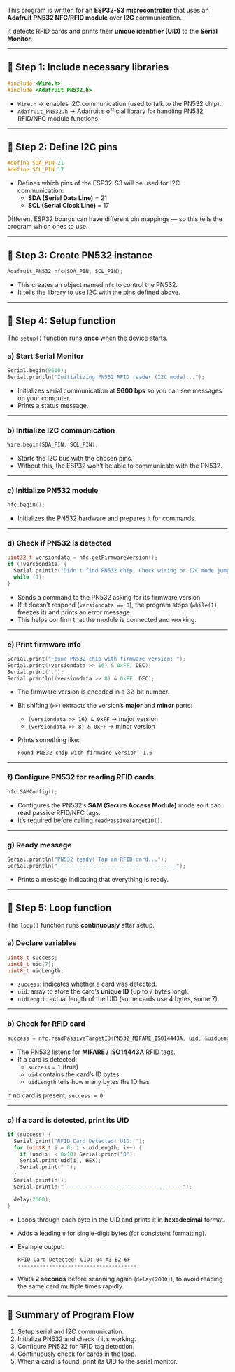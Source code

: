 This program is written for an **ESP32-S3 microcontroller** that uses an **Adafruit PN532 NFC/RFID module** over **I2C** communication.

It detects RFID cards and prints their **unique identifier (UID)** to the **Serial Monitor**.

---

## 🔹 Step 1: Include necessary libraries

```cpp
#include <Wire.h>
#include <Adafruit_PN532.h>

```

- `Wire.h` → enables I2C communication (used to talk to the PN532 chip).
- `Adafruit_PN532.h` → Adafruit’s official library for handling PN532 RFID/NFC module functions.

---

## 🔹 Step 2: Define I2C pins

```cpp
#define SDA_PIN 21
#define SCL_PIN 17

```

- Defines which pins of the ESP32-S3 will be used for I2C communication:
    - **SDA (Serial Data Line)** = 21
    - **SCL (Serial Clock Line)** = 17

Different ESP32 boards can have different pin mappings — so this tells the program which ones to use.

---

## 🔹 Step 3: Create PN532 instance

```cpp
Adafruit_PN532 nfc(SDA_PIN, SCL_PIN);

```

- This creates an object named `nfc` to control the PN532.
- It tells the library to use I2C with the pins defined above.

---

## 🔹 Step 4: Setup function

The `setup()` function runs **once** when the device starts.

### a) Start Serial Monitor

```cpp
Serial.begin(9600);
Serial.println("Initializing PN532 RFID reader (I2C mode)...");

```

- Initializes serial communication at **9600 bps** so you can see messages on your computer.
- Prints a status message.

---

### b) Initialize I2C communication

```cpp
Wire.begin(SDA_PIN, SCL_PIN);

```

- Starts the I2C bus with the chosen pins.
- Without this, the ESP32 won’t be able to communicate with the PN532.

---

### c) Initialize PN532 module

```cpp
nfc.begin();

```

- Initializes the PN532 hardware and prepares it for commands.

---

### d) Check if PN532 is detected

```cpp
uint32_t versiondata = nfc.getFirmwareVersion();
if (!versiondata) {
  Serial.println("Didn't find PN532 chip. Check wiring or I2C mode jumpers.");
  while (1);
}

```

- Sends a command to the PN532 asking for its firmware version.
- If it doesn’t respond (`versiondata == 0`), the program stops (`while(1)` freezes it) and prints an error message.
- This helps confirm that the module is connected and working.

---

### e) Print firmware info

```cpp
Serial.print("Found PN532 chip with firmware version: ");
Serial.print((versiondata >> 16) & 0xFF, DEC);
Serial.print('.');
Serial.println((versiondata >> 8) & 0xFF, DEC);

```

- The firmware version is encoded in a 32-bit number.
- Bit shifting (`>>`) extracts the version’s **major** and **minor** parts:
    - `(versiondata >> 16) & 0xFF` → major version
    - `(versiondata >> 8) & 0xFF` → minor version
- Prints something like:
    
    `Found PN532 chip with firmware version: 1.6`
    

---

### f) Configure PN532 for reading RFID cards

```cpp
nfc.SAMConfig();

```

- Configures the PN532’s **SAM (Secure Access Module)** mode so it can read passive RFID/NFC tags.
- It’s required before calling `readPassiveTargetID()`.

---

### g) Ready message

```cpp
Serial.println("PN532 ready! Tap an RFID card...");
Serial.println("--------------------------------------");

```

- Prints a message indicating that everything is ready.

---

## 🔹 Step 5: Loop function

The `loop()` function runs **continuously** after setup.

### a) Declare variables

```cpp
uint8_t success;
uint8_t uid[7];
uint8_t uidLength;

```

- `success`: indicates whether a card was detected.
- `uid`: array to store the card’s **unique ID** (up to 7 bytes long).
- `uidLength`: actual length of the UID (some cards use 4 bytes, some 7).

---

### b) Check for RFID card

```cpp
success = nfc.readPassiveTargetID(PN532_MIFARE_ISO14443A, uid, &uidLength);

```

- The PN532 listens for **MIFARE / ISO14443A** RFID tags.
- If a card is detected:
    - `success` = `1` (true)
    - `uid` contains the card’s ID bytes
    - `uidLength` tells how many bytes the ID has

If no card is present, `success = 0`.

---

### c) If a card is detected, print its UID

```cpp
if (success) {
  Serial.print("RFID Card Detected! UID: ");
  for (uint8_t i = 0; i < uidLength; i++) {
    if (uid[i] < 0x10) Serial.print("0");
    Serial.print(uid[i], HEX);
    Serial.print(" ");
  }
  Serial.println();
  Serial.println("--------------------------------------");

  delay(2000);
}

```

- Loops through each byte in the UID and prints it in **hexadecimal** format.
- Adds a leading `0` for single-digit bytes (for consistent formatting).
- Example output:
    
    ```
    RFID Card Detected! UID: 04 A3 B2 6F
    --------------------------------------
    
    ```
    
- Waits **2 seconds** before scanning again (`delay(2000)`), to avoid reading the same card multiple times rapidly.

---

## 🔹 Summary of Program Flow

1. Setup serial and I2C communication.
2. Initialize PN532 and check if it’s working.
3. Configure PN532 for RFID tag detection.
4. Continuously check for cards in the loop.
5. When a card is found, print its UID to the serial monitor.
